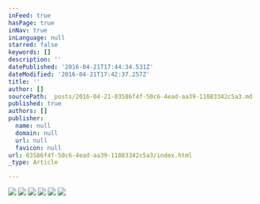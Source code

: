 ```yaml
---
inFeed: true
hasPage: true
inNav: true
inLanguage: null
starred: false
keywords: []
description: ''
datePublished: '2016-04-21T17:44:34.531Z'
dateModified: '2016-04-21T17:42:37.257Z'
title: ''
author: []
sourcePath: _posts/2016-04-21-03586f4f-50c6-4ead-aa39-11083342c5a3.md
published: true
authors: []
publisher:
  name: null
  domain: null
  url: null
  favicon: null
url: 03586f4f-50c6-4ead-aa39-11083342c5a3/index.html
_type: Article

---
```

![](https://the-grid-user-content.s3-us-west-2.amazonaws.com/abb51f1e-76c9-46d5-bb2a-fd2d49a97ec6.png)
![](https://the-grid-user-content.s3-us-west-2.amazonaws.com/28d0ef5c-f8ba-4232-b288-9440b6f0403a.png)
![](https://the-grid-user-content.s3-us-west-2.amazonaws.com/45379830-3767-411c-8add-7eb5cfae06d8.png)
![](https://the-grid-user-content.s3-us-west-2.amazonaws.com/346d2aba-1b26-4f27-aa63-3b9e127e39d0.png)
![](https://the-grid-user-content.s3-us-west-2.amazonaws.com/1010d41f-277e-49ce-889f-102982dbc151.png)
![](https://the-grid-user-content.s3-us-west-2.amazonaws.com/9c182865-6677-4827-9f3e-bbb66e5dad28.png)
